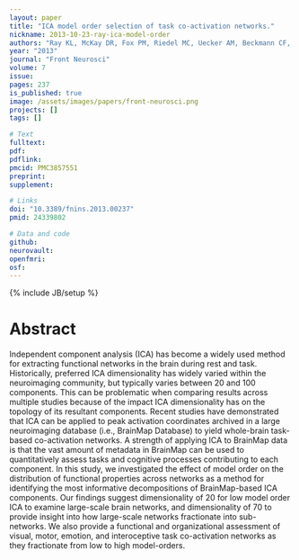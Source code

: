 ```yaml
---
layout: paper
title: "ICA model order selection of task co-activation networks."
nickname: 2013-10-23-ray-ica-model-order
authors: "Ray KL, McKay DR, Fox PM, Riedel MC, Uecker AM, Beckmann CF, Smith SM, Fox PT, Laird AR"
year: "2013"
journal: "Front Neurosci"
volume: 7
issue: 
pages: 237
is_published: true
image: /assets/images/papers/front-neurosci.png
projects: []
tags: []

# Text
fulltext:
pdf:
pdflink:
pmcid: PMC3857551
preprint:
supplement:

# Links
doi: "10.3389/fnins.2013.00237"
pmid: 24339802

# Data and code
github:
neurovault:
openfmri:
osf:
---
```

{% include JB/setup %}

# Abstract

Independent component analysis (ICA) has become a widely used method for extracting functional networks in the brain during rest and task. Historically, preferred ICA dimensionality has widely varied within the neuroimaging community, but typically varies between 20 and 100 components. This can be problematic when comparing results across multiple studies because of the impact ICA dimensionality has on the topology of its resultant components. Recent studies have demonstrated that ICA can be applied to peak activation coordinates archived in a large neuroimaging database (i.e., BrainMap Database) to yield whole-brain task-based co-activation networks. A strength of applying ICA to BrainMap data is that the vast amount of metadata in BrainMap can be used to quantitatively assess tasks and cognitive processes contributing to each component. In this study, we investigated the effect of model order on the distribution of functional properties across networks as a method for identifying the most informative decompositions of BrainMap-based ICA components. Our findings suggest dimensionality of 20 for low model order ICA to examine large-scale brain networks, and dimensionality of 70 to provide insight into how large-scale networks fractionate into sub-networks. We also provide a functional and organizational assessment of visual, motor, emotion, and interoceptive task co-activation networks as they fractionate from low to high model-orders.
